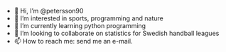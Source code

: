 - 👋 Hi, I’m @petersson90
- 👀 I’m interested in sports, programming and nature
- 🌱 I’m currently learning python programming
- 💞️ I’m looking to collaborate on statistics for Swedish handball leagues
- 📫 How to reach me: send me an e-mail.

<!---
petersson90/petersson90 is a ✨ special ✨ repository because its `README.md` (this file) appears on your GitHub profile.
You can click the Preview link to take a look at your changes.
--->
